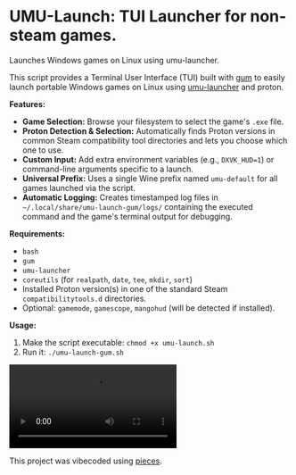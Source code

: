 # UMU-Launch: TUI Launcher for non-steam games.

Launches Windows games on Linux using umu-launcher.

This script provides a Terminal User Interface (TUI) built with [gum](https://github.com/charmbracelet/gum) to easily launch portable Windows games on Linux using [umu-launcher](https://github.com/Open-Wine-Components/umu-launcher) and proton.

**Features:**

* **Game Selection:** Browse your filesystem to select the game's `.exe` file.
* **Proton Detection & Selection:** Automatically finds Proton versions in common Steam compatibility tool directories and lets you choose which one to use.
* **Custom Input:** Add extra environment variables (e.g., `DXVK_HUD=1`) or command-line arguments specific to a launch.
* **Universal Prefix:** Uses a single Wine prefix named `umu-default` for all games launched via the script.
* **Automatic Logging:** Creates timestamped log files in `~/.local/share/umu-launch-gum/logs/` containing the executed command and the game's terminal output for debugging.

**Requirements:**

* `bash`
* `gum`
* `umu-launcher`
* `coreutils` (for `realpath`, `date`, `tee`, `mkdir`, `sort`)
* Installed Proton version(s) in one of the standard Steam `compatibilitytools.d` directories.
* Optional: `gamemode`, `gamescope`, `mangohud` (will be detected if installed).

**Usage:**

1.  Make the script executable: `chmod +x umu-launch.sh`
2.  Run it: `./umu-launch-gum.sh`

<video controls src="./preview.mp4" title="Script Preview">
  Sorry, your browser doesn't support embedded videos, but you can <a href="./preview.mp4">download it</a>.
</video>

This project was vibecoded using [pieces](https://pieces.app/).
